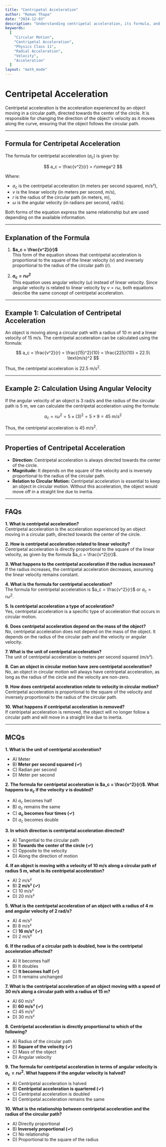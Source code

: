 ```yaml
---
title: "Centripetal Acceleration"
author: "Roman Thapa"
date: "2024-12-03"
description: "Understanding centripetal acceleration, its formula, and examples in circular motion."
keywords:
  [
    "Circular Motion",
    "Centripetal Acceleration",
    "Physics Class 11",
    "Radial Acceleration",
    "Velocity",
    "Acceleration"
  ]
layout: "math_mode"
---
```


# Centripetal Acceleration

Centripetal acceleration is the acceleration experienced by an object moving in a circular path, directed towards the center of the circle. It is responsible for changing the direction of the object's velocity as it moves along the curve, ensuring that the object follows the circular path.

---

## Formula for Centripetal Acceleration

The formula for centripetal acceleration ($a_c$) is given by:

$$
a_c = \frac{v^2}{r} = r\omega^2
$$

Where:
- $a_c$ is the centripetal acceleration (in meters per second squared, m/s²),
- $v$ is the linear velocity (in meters per second, m/s),
- $r$ is the radius of the circular path (in meters, m),
- $\omega$ is the angular velocity (in radians per second, rad/s).

Both forms of the equation express the same relationship but are used depending on the available information.

---

## Explanation of the Formula

1. **$a_c = \frac{v^2}{r}$**  
   This form of the equation shows that centripetal acceleration is proportional to the square of the linear velocity ($v$) and inversely proportional to the radius of the circular path ($r$). 

2. **$a_c = r\omega^2$**  
   This equation uses angular velocity ($\omega$) instead of linear velocity. Since angular velocity is related to linear velocity by $v = r\omega$, both equations describe the same concept of centripetal acceleration.

---

## Example 1: Calculation of Centripetal Acceleration

An object is moving along a circular path with a radius of $10\ \text{m}$ and a linear velocity of $15\ \text{m/s}$. The centripetal acceleration can be calculated using the formula:

$$
a_c = \frac{v^2}{r} = \frac{(15)^2}{10} = \frac{225}{10} = 22.5\ \text{m/s}^2
$$

Thus, the centripetal acceleration is $22.5\ \text{m/s}^2$.

---

## Example 2: Calculation Using Angular Velocity

If the angular velocity of an object is $3\ \text{rad/s}$ and the radius of the circular path is $5\ \text{m}$, we can calculate the centripetal acceleration using the formula:

$$
a_c = r\omega^2 = 5 \times (3)^2 = 5 \times 9 = 45\ \text{m/s}^2
$$

Thus, the centripetal acceleration is $45\ \text{m/s}^2$.

---

## Properties of Centripetal Acceleration

- **Direction:** Centripetal acceleration is always directed towards the center of the circle.
- **Magnitude:** It depends on the square of the velocity and is inversely proportional to the radius of the circular path.
- **Relation to Circular Motion:** Centripetal acceleration is essential to keep an object in circular motion. Without this acceleration, the object would move off in a straight line due to inertia.

---

## FAQs

**1. What is centripetal acceleration?**  
Centripetal acceleration is the acceleration experienced by an object moving in a circular path, directed towards the center of the circle.

**2. How is centripetal acceleration related to linear velocity?**  
Centripetal acceleration is directly proportional to the square of the linear velocity, as given by the formula $a_c = \frac{v^2}{r}$.

**3. What happens to the centripetal acceleration if the radius increases?**  
If the radius increases, the centripetal acceleration decreases, assuming the linear velocity remains constant.

**4. What is the formula for centripetal acceleration?**  
The formula for centripetal acceleration is $a_c = \frac{v^2}{r}$ or $a_c = r\omega^2$.

**5. Is centripetal acceleration a type of acceleration?**  
Yes, centripetal acceleration is a specific type of acceleration that occurs in circular motion.

**6. Does centripetal acceleration depend on the mass of the object?**  
No, centripetal acceleration does not depend on the mass of the object. It depends on the radius of the circular path and the velocity or angular velocity.

**7. What is the unit of centripetal acceleration?**  
The unit of centripetal acceleration is meters per second squared (m/s²).

**8. Can an object in circular motion have zero centripetal acceleration?**  
No, an object in circular motion will always have centripetal acceleration, as long as the radius of the circle and the velocity are non-zero.

**9. How does centripetal acceleration relate to velocity in circular motion?**  
Centripetal acceleration is proportional to the square of the velocity and inversely proportional to the radius of the circular path.

**10. What happens if centripetal acceleration is removed?**  
If centripetal acceleration is removed, the object will no longer follow a circular path and will move in a straight line due to inertia.

---

## MCQs

**1. What is the unit of centripetal acceleration?**  
- A) Meter  
- B) **Meter per second squared (✓)**  
- C) Radian per second  
- D) Meter per second  

**2. The formula for centripetal acceleration is $a_c = \frac{v^2}{r}$. What happens to $a_c$ if the velocity $v$ is doubled?**  
- A) $a_c$ becomes half  
- B) $a_c$ remains the same  
- C) **$a_c$ becomes four times (✓)**  
- D) $a_c$ becomes double  

**3. In which direction is centripetal acceleration directed?**  
- A) Tangential to the circular path  
- B) **Towards the center of the circle (✓)**  
- C) Opposite to the velocity  
- D) Along the direction of motion  

**4. If an object is moving with a velocity of $10\ \text{m/s}$ along a circular path of radius $5\ \text{m}$, what is its centripetal acceleration?**  
- A) 2 m/s²  
- B) **2 m/s² (✓)**  
- C) 10 m/s²  
- D) 20 m/s²  

**5. What is the centripetal acceleration of an object with a radius of $4\ \text{m}$ and angular velocity of $2\ \text{rad/s}$?**  
- A) 4 m/s²  
- B) 8 m/s²  
- C) **16 m/s² (✓)**  
- D) 2 m/s²  

**6. If the radius of a circular path is doubled, how is the centripetal acceleration affected?**  
- A) It becomes half  
- B) It doubles  
- C) **It becomes half (✓)**  
- D) It remains unchanged  

**7. What is the centripetal acceleration of an object moving with a speed of $30\ \text{m/s}$ along a circular path with a radius of $15\ \text{m}$?**  
- A) 60 m/s²  
- B) **60 m/s² (✓)**  
- C) 45 m/s²  
- D) 30 m/s²  

**8. Centripetal acceleration is directly proportional to which of the following?**  
- A) Radius of the circular path  
- B) **Square of the velocity (✓)**  
- C) Mass of the object  
- D) Angular velocity  

**9. The formula for centripetal acceleration in terms of angular velocity is $a_c = r\omega^2$. What happens if the angular velocity is halved?**  
- A) Centripetal acceleration is halved  
- B) **Centripetal acceleration is quartered (✓)**  
- C) Centripetal acceleration is doubled  
- D) Centripetal acceleration remains the same  

**10. What is the relationship between centripetal acceleration and the radius of the circular path?**  
- A) Directly proportional  
- B) **Inversely proportional (✓)**  
- C) No relationship  
- D) Proportional to the square of the radius  
